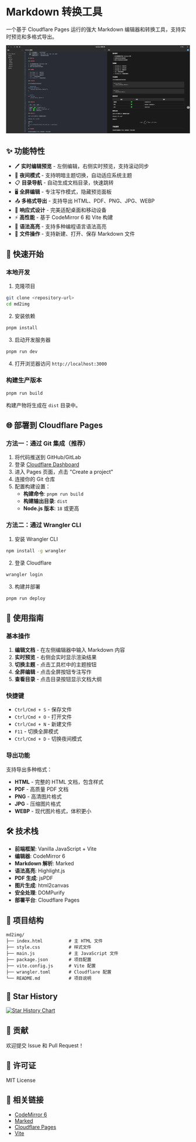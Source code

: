 # Markdown 转换工具

一个基于 Cloudflare Pages 运行的强大 Markdown 编辑器和转换工具，支持实时预览和多格式导出。

![md2img](./md.pgit.top.webp)

## ✨ 功能特性

- 🖊️ **实时编辑预览** - 左侧编辑，右侧实时预览，支持滚动同步
- 🌙 **夜间模式** - 支持明暗主题切换，自动适应系统主题
- 📋 **目录导航** - 自动生成文档目录，快速跳转
- 🖥️ **全屏编辑** - 专注写作模式，隐藏预览面板
- 📤 **多格式导出** - 支持导出 HTML、PDF、PNG、JPG、WEBP
- 📱 **响应式设计** - 完美适配桌面和移动设备
- ⚡ **高性能** - 基于 CodeMirror 6 和 Vite 构建
- 🎨 **语法高亮** - 支持多种编程语言语法高亮
- 💾 **文件操作** - 支持新建、打开、保存 Markdown 文件

## 🚀 快速开始

### 本地开发

1. 克隆项目
```bash
git clone <repository-url>
cd md2img
```

2. 安装依赖
```bash
pnpm install
```

3. 启动开发服务器
```bash
pnpm run dev
```

4. 打开浏览器访问 `http://localhost:3000`

### 构建生产版本

```bash
pnpm run build
```

构建产物将生成在 `dist` 目录中。

## 🌐 部署到 Cloudflare Pages

### 方法一：通过 Git 集成（推荐）

1. 将代码推送到 GitHub/GitLab
2. 登录 [Cloudflare Dashboard](https://dash.cloudflare.com/)
3. 进入 Pages 页面，点击 "Create a project"
4. 连接你的 Git 仓库
5. 配置构建设置：
   - **构建命令**: `pnpm run build`
   - **构建输出目录**: `dist`
   - **Node.js 版本**: `18` 或更高

### 方法二：通过 Wrangler CLI

1. 安装 Wrangler CLI
```bash
npm install -g wrangler
```

2. 登录 Cloudflare
```bash
wrangler login
```

3. 构建并部署
```bash
pnpm run deploy
```

## 📖 使用指南

### 基本操作

1. **编辑文档** - 在左侧编辑器中输入 Markdown 内容
2. **实时预览** - 右侧会实时显示渲染结果
3. **切换主题** - 点击工具栏中的主题按钮
4. **全屏编辑** - 点击全屏按钮专注写作
5. **查看目录** - 点击目录按钮显示文档大纲

### 快捷键

- `Ctrl/Cmd + S` - 保存文件
- `Ctrl/Cmd + O` - 打开文件
- `Ctrl/Cmd + N` - 新建文件
- `F11` - 切换全屏模式
- `Ctrl/Cmd + D` - 切换夜间模式

### 导出功能

支持导出多种格式：

- **HTML** - 完整的 HTML 文档，包含样式
- **PDF** - 高质量 PDF 文档
- **PNG** - 高清图片格式
- **JPG** - 压缩图片格式
- **WEBP** - 现代图片格式，体积更小

## 🛠️ 技术栈

- **前端框架**: Vanilla JavaScript + Vite
- **编辑器**: CodeMirror 6
- **Markdown 解析**: Marked
- **语法高亮**: Highlight.js
- **PDF 生成**: jsPDF
- **图片生成**: html2canvas
- **安全处理**: DOMPurify
- **部署平台**: Cloudflare Pages

## 📁 项目结构

```
md2img/
├── index.html          # 主 HTML 文件
├── style.css           # 样式文件
├── main.js             # 主 JavaScript 文件
├── package.json        # 项目配置
├── vite.config.js      # Vite 配置
├── wrangler.toml       # Cloudflare 配置
└── README.md           # 项目说明
```

## 🌟 Star History

[![Star History Chart](https://api.star-history.com/svg?repos=blackmady/markdown-to-image&type=Date)](https://www.star-history.com/#markdown-to-image&Date)

## 🤝 贡献

欢迎提交 Issue 和 Pull Request！

## 📄 许可证

MIT License

## 🔗 相关链接

- [CodeMirror 6](https://codemirror.net/)
- [Marked](https://marked.js.org/)
- [Cloudflare Pages](https://pages.cloudflare.com/)
- [Vite](https://vitejs.dev/)